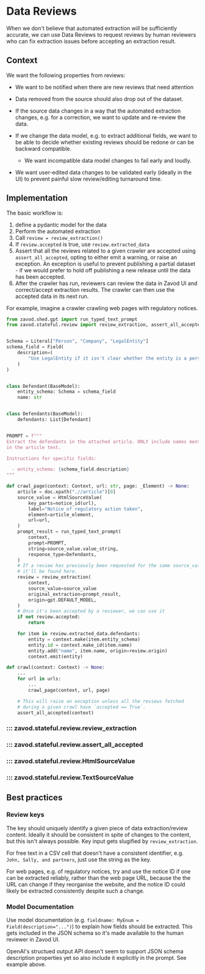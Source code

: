 # Data Reviews

When we don't believe that automated extraction will be sufficiently accurate,
we can use Data Reviews to request reviews by human reviewers who can fix extraction
issues before accepting an extraction result.


## Context

We want the following properties from reviews:

- We want to be notified when there are new reviews that need attention
- Data removed from the source should also drop out of the dataset.
- If the source data changes in a way that the automated extraction changes, e.g. for a correction, we want to update and re-review the data.
- If we change the data model, e.g. to extract additional fields, we want to be able to decide whether existing
  reviews should be redone or can be backward compatible.

    - We want incompatible data model changes to fail early and loudly.

- We want user-edited data changes to be validated early (ideally in the UI) to prevent painful slow review/editing turnaround time.


## Implementation

The basic workflow is:

1. define a pydantic model for the data
2. Perform the automated extraction
3. Call `review = review_extraction()`
4. If `review.accepted` is true, use `review.extracted_data`
5. Assert that all the reviews related to a given crawler are accepted using `assert_all_accepted`, opting to either emit a warning, or raise an exception. An exception is useful to prevent publishing a partial dataset - if we would prefer to hold off publishing a new release until the data has been accepted.
6. After the crawler has run, reviewers can review the data in Zavod UI and correct/accept extraction results. The crawler can then use the accepted data in its next run.

For example, imagine a crawler crawling web pages with regulatory notices.

```python
from zavod.shed.gpt import run_typed_text_prompt
from zavod.stateful.review import review_extraction, assert_all_accepted, HtmlSourceValue


Schema = Literal["Person", "Company", "LegalEntity"]
schema_field = Field(
    description=(
        "Use LegalEntity if it isn't clear whether the entity is a person or a company."
    )
)


class Defendant(BaseModel):
    entity_schema: Schema = schema_field
    name: str


class Defendants(BaseModel):
    defendants: List[Defendant]


PROMPT = f"""
Extract the defendants in the attached article. ONLY include names mentioned
in the article text.

Instructions for specific fields:

  - entity_schema: {schema_field.description}
"""

def crawl_page(context: Context, url: str, page: _Element) -> None:
    article = doc.xpath(".//article")[0]
    source_value = HtmlSourceValue(
        key_parts=notice_id(url),
        label="Notice of regulatory action taken",
        element=article_element,
        url=url,
    )
    prompt_result = run_typed_text_prompt(
        context,
        prompt=PROMPT,
        string=source_value.value_string,
        response_type=Defendants,
    )
    # If a review has previously been requested for the same source_value.key_parts,
    # it'll be found here.
    review = review_extraction(
        context,
        source_value=source_value
        original_extraction=prompt_result,
        origin=gpt.DEFAULT_MODEL,
    )
    # Once it's been accepted by a reviewer, we can use it
    if not review.accepted:
        return

    for item in review.extracted_data.defendants:
        entity = context.make(item.entity_schema)
        entity.id = context.make_id(item.name)
        entity.add("name", item.name, origin=review.origin)
        context.emit(entity)

def crawl(context: Context) -> None:
    ...
    for url in urls:
        ...
        crawl_page(context, url, page)

    # This will raise an exception unless all the reviews fetched
    # during a given crawl have `accepted == True`.
    assert_all_accepted(context)
```

### ::: zavod.stateful.review.review_extraction

### ::: zavod.stateful.review.assert_all_accepted

### ::: zavod.stateful.review.HtmlSourceValue

### ::: zavod.stateful.review.TextSourceValue


## Best practices


### Review keys

The key should uniquely identify a given piece of data extraction/review content. Ideally it should be consistent in spite of changes to the content, but this isn't always possible. Key input gets slugified by `review_extraction`.

For free text in a CSV cell that doesn't have a consistent identifier, e.g. `John, Sally, and partners`, just use the string as the key.

For web pages, e.g. of regulatory notices, try and use the notice ID if one can be extracted reliably, rather than the web page URL, because the the URL can change if they reorganise the website, and the notice ID could likely be extracted consistently despite such a change.


### Model Documentation

Use model documentation (e.g. `fieldname: MyEnum = Field(description="...")`) to explain how fields should be extracted. This gets
included in the JSON schema so it's made available to the human reviewer in Zavod UI.

OpenAI's structued output API doesn't seem to support JSON schema description properties yet so also include it explicitly in the prompt. See example above.
